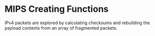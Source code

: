 # MIPS Creating Functions

IPv4 packets are explored by calculating checksums and rebuilding the payload contents from an array of fragmented packets.
